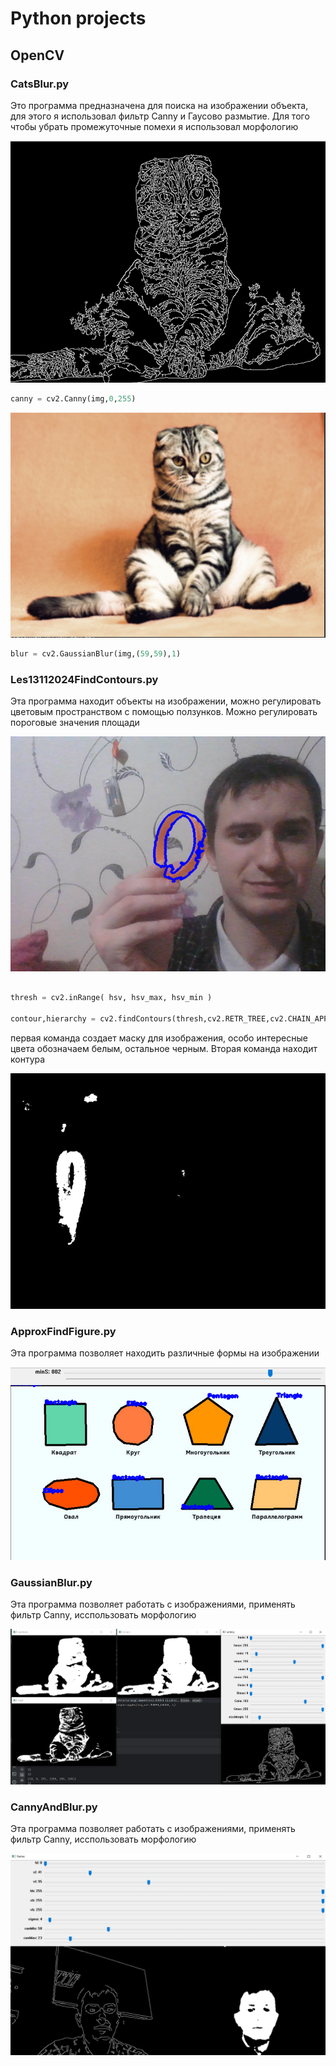 # Python projects

## OpenCV 
### CatsBlur.py
<p>Это программа предназначена для поиска на изображении объекта, для этого я использовал фильтр Canny и Гаусово размытие. Для того чтобы убрать промежуточные помехи я использовал морфологию</p>

![Canny](./readmeImg/img.png)
```python
canny = cv2.Canny(img,0,255)
```
![GaussianBlur](./readmeImg/img_3.png)

```python
blur = cv2.GaussianBlur(img,(59,59),1)
```

### Les13112024FindContours.py

<p>Эта программа находит объекты на изображении, можно регулировать цветовым пространством с помощью ползунков. Можно регулировать пороговые значения площади</p>

![GaussianBlur](./readmeImg/img_4.png)

```python

thresh = cv2.inRange( hsv, hsv_max, hsv_min )

contour,hierarchy = cv2.findContours(thresh,cv2.RETR_TREE,cv2.CHAIN_APPROX_SIMPLE)

```
<p> первая команда создает маску для изображения, особо интересные цвета обозначаем белым, остальное черным. Вторая команда находит контура</p>

![GaussianBlur](./readmeImg/img_5.png)

### ApproxFindFigure.py

<p>Эта программа позволяет находить различные формы на изображении</p>

![ApproxFindFigure](./readmeImg/img_6.png)


### GaussianBlur.py

<p>Эта программа позволяет работать с изображениями, применять фильтр Canny, исспользовать морфологию</p>

![GaussianBlur](./imgGit/img.png)


### CannyAndBlur.py

<p>Эта программа позволяет работать с изображениями, применять фильтр Canny, исспользовать морфологию</p>

![Canny](./imgGit/img_1.png)